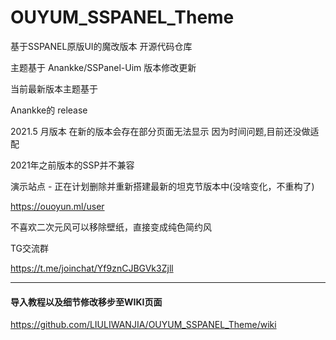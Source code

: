 # OUYUM_SSPANEL_Theme
基于SSPANEL原版UI的魔改版本 开源代码仓库

主题基于
Anankke/SSPanel-Uim 版本修改更新

当前最新版本主题基于

Anankke的 release

2021.5 月版本  在新的版本会存在部分页面无法显示
因为时间问题,目前还没做适配

2021年之前版本的SSP并不兼容

演示站点 - 正在计划删除并重新搭建最新的坦克节版本中(没啥变化，不重构了)

https://ouoyun.ml/user

不喜欢二次元风可以移除壁纸，直接变成纯色简约风


TG交流群

https://t.me/joinchat/Yf9znCJBGVk3Zjll


__________________________________________


#### 导入教程以及细节修改移步至WIKI页面

https://github.com/LIULIWANJIA/OUYUM_SSPANEL_Theme/wiki


